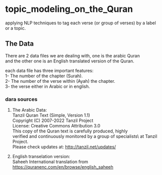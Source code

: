 # topic_modeling_on_the_Quran
applying NLP techniques to tag each verse (or group of verses) by a label or a topic.


## The Data
There are 2 data files we are dealing with, one is the arabic Quran\
and the other one is an English translated version of the Quran.

each data file has three important features:\
1- The number of the chapter (Surah).\
2- The number of the verse within (Ayah) the chapter.\
3-  the verse either in Arabic or in english.

### dara sources
1. The Arabic Data:\
  Tanzil Quran Text (Simple, Version 1.1)\
  Copyright (C) 2007-2022 Tanzil Project\
  License: Creative Commons Attribution 3.0\
  This copy of the Quran text is carefully produced, highly\
  verified and continuously monitored by a group of specialists\ 
  at Tanzil Project.\
  Please check updates at: http://tanzil.net/updates/

2. English transelation version:\
  Saheeh International translation from\
  https://quranenc.com/en/browse/english_saheeh
